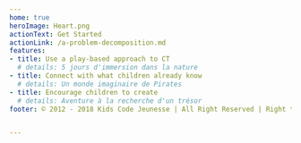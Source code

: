 ```yaml
---
home: true
heroImage: Heart.png
actionText: Get Started
actionLink: /a-problem-decomposition.md
features:
- title: Use a play-based approach to CT
  # details: 5 jours d'immersion dans la nature
- title: Connect with what children already know
  # details: Un monde imaginaire de Pirates
- title: Encourage children to create
  # details: Aventure à la recherche d'un trésor
footer: © 2012 - 2018 Kids Code Jeunesse | All Right Reserved | Right to Play | B.Ferragut


---
```

